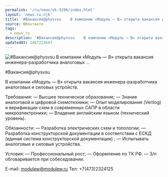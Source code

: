 ```yaml
---
permalink: '/ru/news/vk-3296/index.html'
layout: 'news.ru.njk'
title: '#Вакансия@physvsu    В компании «Модуль — В» открыта вакансия инженера-разработчика аналоговых …'
source: ВКонтакте
tags:
  - news_ru
description: '#Вакансия@physvsu    В компании «Модуль — В» открыта вакансия инженера-разработчика аналоговых …'
updatedAt: 1467222647
---
```

![#Вакансия@physvsu    В компании «Модуль — В» открыта вакансия инженера-разработчика аналоговых …](https://sun9-8.userapi.com/impf/c626126/v626126484/14988/YkpIzDjmQjY.jpg?size=900x600&quality=96&proxy=1&sign=3f3d50c74059f371344c41f3fd9959a4&c_uniq_tag=1CiPJyFSVt3tpGL8inDchjTiSiMwQPGeU0zt2Ef2Olw&type=album)

#Вакансия@physvsu

В компании «Модуль — В» открыта вакансия инженера-разработчика аналоговых и силовых устройств.

Требования:
— Высшее техническое образование;
— Знание аналоговой и цифровой схемотехники;
— Опыт моделирования (Verilog) и верификации схем в современных САПР в области микроэлектроники;
— Владение английским языком (технический уровень).

Обязанности:
— Разработка электрических схем и топологии;
— Разработка конструкторской документации в соответствии с ЕСКД (единая система конструкторской документации) ;
— Испытывать аналоговые и силовые устройства.

Условия:
— Профессиональный рост;
— Оформление по ТК РФ.
— З/п обговаривается при собеседовании.

E-mail: modulew@modulew.ru
Тел: +7(473)2324125
